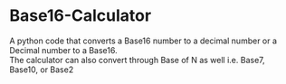 # Base16-Calculator
A python code that converts a Base16 number to a decimal number or a Decimal number to a Base16.<br/>
The calculator can also convert through Base of N as well i.e. Base7, Base10, or Base2
